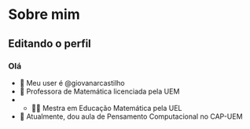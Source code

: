 # Sobre mim

## Editando o perfil

### Olá

- 👋 Meu user é @giovanarcastilho
- 👀 Professora de Matemática licenciada pela UEM
- - :woman_student: Mestra em Educação Matemática pela UEL
- 🌱 Atualmente, dou aula de Pensamento Computacional no CAP-UEM

<!---
giovanarcastilho/giovanarcastilho is a ✨ special ✨ repository because its `README.md` (this file) appears on your GitHub profile.
You can click the Preview link to take a look at your changes.
--->
